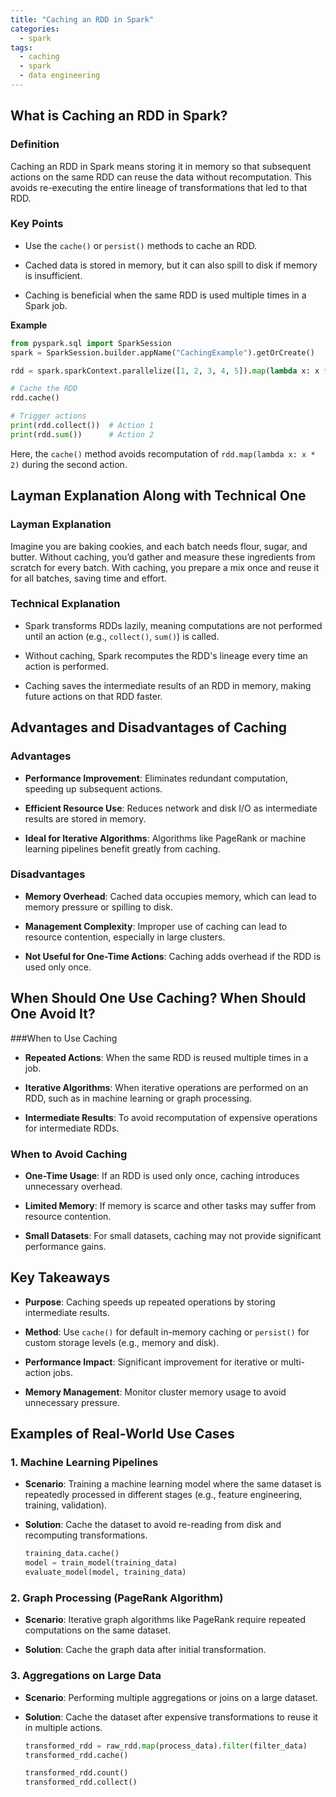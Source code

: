 ```yaml
---
title: "Caching an RDD in Spark"
categories:
  - spark
tags:
  - caching
  - spark
  - data engineering
---
```

## What is Caching an RDD in Spark?
### Definition
Caching an RDD in Spark means storing it in memory so that subsequent actions on the same RDD can reuse the data without recomputation. This avoids re-executing the entire lineage of transformations that led to that RDD.

### Key Points
- Use the `cache()` or `persist()` methods to cache an RDD.

- Cached data is stored in memory, but it can also spill to disk if memory is insufficient.

- Caching is beneficial when the same RDD is used multiple times in a Spark job.

**Example**
```python
from pyspark.sql import SparkSession
spark = SparkSession.builder.appName("CachingExample").getOrCreate()

rdd = spark.sparkContext.parallelize([1, 2, 3, 4, 5]).map(lambda x: x * 2)

# Cache the RDD
rdd.cache()

# Trigger actions
print(rdd.collect())  # Action 1
print(rdd.sum())      # Action 2
```
Here, the `cache()` method avoids recomputation of `rdd.map(lambda x: x * 2)` during the second action.

## Layman Explanation Along with Technical One
### Layman Explanation
Imagine you are baking cookies, and each batch needs flour, sugar, and butter. Without caching, you’d gather and measure these ingredients from scratch for every batch. With caching, you prepare a mix once and reuse it for all batches, saving time and effort.

### Technical Explanation
- Spark transforms RDDs lazily, meaning computations are not performed until an action (e.g., `collect()`, `sum()`) is called.

- Without caching, Spark recomputes the RDD's lineage every time an action is performed.

- Caching saves the intermediate results of an RDD in memory, making future actions on that RDD faster.

## Advantages and Disadvantages of Caching
### Advantages
- **Performance Improvement**: Eliminates redundant computation, speeding up subsequent actions.

- **Efficient Resource Use**: Reduces network and disk I/O as intermediate results are stored in memory.

- **Ideal for Iterative Algorithms**: Algorithms like PageRank or machine learning pipelines benefit greatly from caching.

### Disadvantages
- **Memory Overhead**: Cached data occupies memory, which can lead to memory pressure or spilling to disk.

- **Management Complexity**: Improper use of caching can lead to resource contention, especially in large clusters.

- **Not Useful for One-Time Actions**: Caching adds overhead if the RDD is used only once.

## When Should One Use Caching? When Should One Avoid It?
###When to Use Caching
- **Repeated Actions**: When the same RDD is reused multiple times in a job.

- **Iterative Algorithms**: When iterative operations are performed on an RDD, such as in machine learning or graph processing.

- **Intermediate Results**: To avoid recomputation of expensive operations for intermediate RDDs.

### When to Avoid Caching
- **One-Time Usage**: If an RDD is used only once, caching introduces unnecessary overhead.

- **Limited Memory**: If memory is scarce and other tasks may suffer from resource contention.

- **Small Datasets**: For small datasets, caching may not provide significant performance gains.

## Key Takeaways
- **Purpose**: Caching speeds up repeated operations by storing intermediate results.

- **Method**: Use `cache()` for default in-memory caching or `persist()` for custom storage levels (e.g., memory and disk).

- **Performance Impact**: Significant improvement for iterative or multi-action jobs.

- **Memory Management**: Monitor cluster memory usage to avoid unnecessary pressure.

## Examples of Real-World Use Cases
### 1. Machine Learning Pipelines
- **Scenario**: Training a machine learning model where the same dataset is repeatedly processed in different stages (e.g., feature engineering, training, validation).

- **Solution**: Cache the dataset to avoid re-reading from disk and recomputing transformations.

    ```python
    training_data.cache()
    model = train_model(training_data)
    evaluate_model(model, training_data)
    ```

### 2. Graph Processing (PageRank Algorithm)
- **Scenario**: Iterative graph algorithms like PageRank require repeated computations on the same dataset.

- **Solution**: Cache the graph data after initial transformation.

### 3. Aggregations on Large Data
- **Scenario**: Performing multiple aggregations or joins on a large dataset.

- **Solution**: Cache the dataset after expensive transformations to reuse it in multiple actions.

    ```python
    transformed_rdd = raw_rdd.map(process_data).filter(filter_data)
    transformed_rdd.cache()

    transformed_rdd.count()
    transformed_rdd.collect()
    ```

